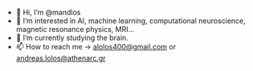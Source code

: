 - 👋 Hi, I’m @mandlos
- 👀 I’m interested in AI, machine learning, computational neuroscience, magnetic resonance physics, MRI...
- 🌱 I’m currently studying the brain.
- 📫 How to reach me ->  alolos400@gmail.com  or  andreas.lolos@athenarc.gr

